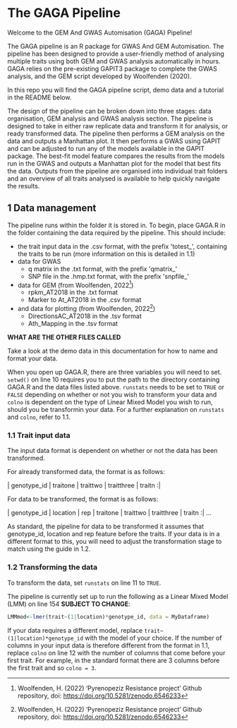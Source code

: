 # The GAGA Pipeline

Welcome to the GEM And GWAS Automisation (GAGA) Pipeline!

The GAGA pipeline is an R package for GWAS And GEM Automisation. The pipeline has been designed to provide a user-friendly method of analysing multiple traits using both GEM and GWAS analysis automatically in hours. GAGA relies on the pre-existing GAPIT3 package to complete the GWAS analysis, and the GEM script developed by Woolfenden (2020). 

In this repo you will find the  GAGA pipeline script, demo data and a tutorial in the README below.

The design of the pipeline can be broken down into three stages: data organisation, GEM analysis and GWAS analysis section. The pipeline is designed to take in either raw replicate data and transform it for analysis, or ready transformed data. The pipeline then performs a GEM analysis on the data and outputs a Manhattan plot. It then performs a GWAS using GAPIT and can be adjusted to run any of the models available in the GAPIT package. The best-fit model feature compares the results from the models run in the GWAS and outputs a Manhattan plot for the model that best fits the data. Outputs from the pipeline are organised into individual trait folders and an overview of all traits analysed is available to help quickly navigate the results.

## 1 Data management

The pipeline runs within the folder it is stored in. To begin, place GAGA.R in the folder containing the data required by the pipeline. This should include:

- the trait input data in the .csv format, with the prefix 'totest_', containing the traits to be run (more information on this is detailed in 1.1)
- data for GWAS
    * q matrix in the .txt format, with the prefix 'qmatrix_'
    * SNP file in the .hmp.txt format, with the prefix 'snpfile_'
- data for GEM (from Woolfenden, 2022[^Woolfenden])
    * rpkm_AT2018 in the .txt format
    * Marker to At_AT2018 in the .csv format
- and data for plotting (from Woolfenden, 2022[^Woolfenden])
    * DirectionsAC_AT2018 in the .tsv format
    * Ath_Mapping in the .tsv format

__WHAT ARE THE OTHER FILES CALLED__

Take a look at the demo data in this documentation for how to name and format your data.

When you open up GAGA.R, there are three variables you will need to set. ```setwd()``` on line 10 requires you to put the path to the directory containing GAGA.R and the data files listed above. ```runstats``` needs to be set to ```TRUE``` or ```FALSE``` depending on whether or not you wish to transform your data and ```colno``` is dependent on the type of Linear Mixed Model you wish to run, should you be transformin your data. For a further explanation on ```runstats``` and ```colno```, refer to 1.1.

### 1.1 Trait input data

The input data format is dependent on whether or not the data has been transformed. 

For already transformed data, the format is as follows:

| genotype_id | traitone | traittwo | traitthree | traitn :|

For data to be transformed, the format is as follows:

| genotype_id | location | rep | traitone | traittwo | traitthree | traitn :|
...

As standard, the pipeline for data to be transformed it assumes that genotype_id, location and rep feature before the traits. If your data is in a different format to this, you will need to adjust the transformation stage to match using the guide in 1.2.

### 1.2 Transforming the data

To transform the data, set ```runstats``` on line 11 to ```TRUE```. 

The pipeline is currently set up to run the following as a Linear Mixed Model (LMM) on line 154 __SUBJECT TO CHANGE__: 

```R
LMMmod<-lmer(trait~(1|location)*genotype_id, data = MyDataframe)
```

If your data requires a different model, replace ```trait~(1|location)*genotype_id``` with the model of your choice. If the number of columns in your input data is therefore different from the format in 1.1, replace ```colno``` on line 12 with the number of columns that come before your first trait. For example, in the standard format there are 3 columns before the first trait and so ```colno = 3```.


[^Woolfenden]: Woolfenden, H. (2022) ‘Pyrenopeziz Resistance project’ Github repository, doi: https://doi.org/10.5281/zenodo.6546233

